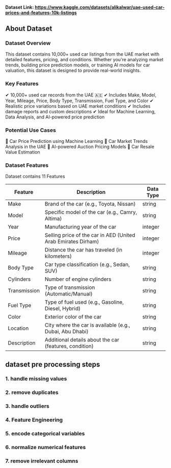 
#### Dataset Link: https://www.kaggle.com/datasets/alikalwar/uae-used-car-prices-and-features-10k-listings

## About Dataset

### Dataset Overview
This dataset contains 10,000+ used car listings from the UAE market with detailed features, pricing, and conditions. Whether you're analyzing market trends, building price prediction models, or training AI models for car valuation, this dataset is designed to provide real-world insights.

### Key Features
✔ 10,000+ used car records from the UAE 🇦🇪
✔ Includes Make, Model, Year, Mileage, Price, Body Type, Transmission, Fuel Type, and Color
✔ Realistic price variations based on UAE market conditions
✔ Includes damage reports and custom descriptions
✔ Ideal for Machine Learning, Data Analysis, and AI-powered price prediction

### Potential Use Cases
🔹 Car Price Prediction using Machine Learning
🔹 Car Market Trends Analysis in the UAE
🔹 AI-powered Auction Pricing Models
🔹 Car Resale Value Estimation

### Dataset Features

Dataset contains 11 Features

| Feature      | Description                                                   | Data Type |
|--------------|---------------------------------------------------------------|-----------|
| Make         | Brand of the car (e.g., Toyota, Nissan)                       | string    |
| Model        | Specific model of the car (e.g., Camry, Altima)               | string    |
| Year         | Manufacturing year of the car                                 | integer   |
| Price        | Selling price of the car in AED (United Arab Emirates Dirham) | integer   |
| Mileage      | Distance the car has traveled (in kilometers)                 | integer   |
| Body Type    | Car type classification (e.g., Sedan, SUV)                    | string    |
| Cylinders    | Number of engine cylinders                                    | string    |
| Transmission | Type of transmission (Automatic/Manual)                       | string    |
| Fuel Type    | Type of fuel used (e.g., Gasoline, Diesel, Hybrid)            | string    |
| Color        | Exterior color of the car                                     | string    |
| Location     | City where the car is available (e.g., Dubai, Abu Dhabi)      | string    |
| Description  | Additional details about the car (features, condition)        | string    |

## dataset pre processing steps
### 1. handle missing values
### 2. remove duplicates
### 3. handle outliers
### 4. Feature Engineering
### 5. encode categorical variables
### 6. normalize numerical features
### 7. remove irrelevant columns